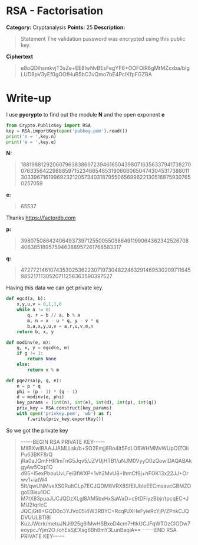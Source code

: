 # RSA - Factorisation 
**Category:** Cryptanalysis **Points:** 25 **Description:**
> Statement The validation password was encrypted using this public key.

**Ciphertext**
> e8oQDihsmkvjT3sZe+EE8lwNvBEsFegYF6+OOFOiR6gMtMZxxba/bIgLUD8pV3yEf0gOOfHuB5bC3vQmo7bE4PcIKfpFGZBA

# Write-up

I use **pycrypto** to find out the module **N** and the open exponent **e**

```python
from Crypto.PublicKey import RSA
key = RSA.importKey(open('pubkey.pem').read())
print('n = ',key.n)
print('e = ',key.e)
```
**N:**
>188198812920607963838697239461650439807163563379417382700763356422988859715234665485319060606504743045317388011303396716199692321205734031879550656996221305168759307650257059


**e:**
> 65537



Thanks https://factordb.com


**p:**
> 398075086424064937397125500550386491199064362342526708406385189575946388957261768583317


**q:**
> 472772146107435302536223071973048224632914695302097116459852171130520711256363590397527



Having this data we can get private key.
```python
def egcd(a, b):
    x,y,u,v = 0,1,1,0
    while a != 0:
        q, r = b // a, b % a
        m, n = x - u * q, y - v * q
        b,a,x,y,u,v = a,r,u,v,m,n
    return b, x, y

def modinv(e, m):
    g, x, y = egcd(e, m)
    if g != 1:
        return None
    else:
        return x % m

def pqe2rsa(p, q, e):
    n = p * q
    phi = (p - 1) * (q - 1)
    d = modinv(e, phi)
    key_params = (int(n), int(e), int(d), int(p), int(q))
    priv_key = RSA.construct(key_params)
    with open('privkey.pem', 'wb') as f:
        f.write(priv_key.exportKey())
 ```
So we got the private key
>-----BEGIN RSA PRIVATE KEY-----
MIIBXwIBAAJJAMLLsk/b+SO2Emjj8Ro4lt5FdLO6WHMMvWUpOIZOIiPu63BKF8/Q
jRa0aJGmFHR1mTnG5Jqv5/JZVUjHTB1/uNJM0VyyO0zQowIDAQABAkgyAw5Cxp1O
d95+I5exPbouUvLFeiBfWXP+1vh2MvU8+IhmCf9j+hFOK13x22JJ+Orwv1+iatW4
5It/qwUNMvxXS0RuItCLp7ECJQDM6VRX8SfElUbleEECmsavcGBMZOgoEBisu1OC
M7tX83puaJUCJQDzXLgl8AM5bxHxSaWaD+c9tDFiyzBbjr/tpcqEC+JMU2tqrlcC
JQCjGt8+GQD0o3YJVc05i4W3RBYC+RcqPJXHeFyieRcYjP/ZPnkCJQDVUULBTl8l
KuzJWcrk/metuJNJi925g6lMwHSBxoD4cm7HtkUCJFqWTOzCIODw7eoypcJYjm2O
/ohEsSjEXsg6Bh8mY3LunBaqiA==
-----END RSA PRIVATE KEY-----
